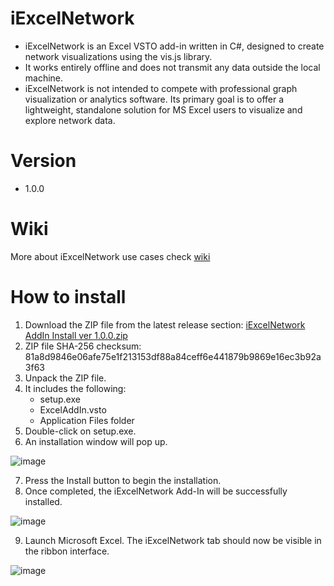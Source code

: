 # iExcelNetwork
* iExcelNetwork is an Excel VSTO add-in written in C#, designed to create network visualizations using the vis.js library.
* It works entirely offline and does not transmit any data outside the local machine.
* iExcelNetwork is not intended to compete with professional graph visualization or analytics software. Its primary goal is to offer a lightweight, standalone solution for MS Excel users to visualize and explore network data.

# Version 
* 1.0.0
# Wiki
More about iExcelNetwork use cases check [wiki](https://github.com/Alek010/iExcelNetwork/wiki)

# How to install
1. Download the ZIP file from the latest release section: [iExcelNetwork AddIn Install ver 1.0.0.zip](https://github.com/Alek010/iExcelNetwork/releases/download/v1.0.0/iExcelNetwork.AddIn.Install.ver.1.0.0.zip)
2. ZIP file SHA-256 checksum: 81a8d9846e06afe75e1f213153df88a84ceff6e441879b9869e16ec3b92a3f63
3. Unpack the ZIP file.
4. It includes the following:
   * setup.exe
   * ExcelAddIn.vsto
   * Application Files folder
5. Double-click on setup.exe.
6. An installation window will pop up.

![image](https://github.com/user-attachments/assets/422374ca-d18c-47d4-ab3a-f51916f0169a)

7. Press the Install button to begin the installation.
8. Once completed, the iExcelNetwork Add-In will be successfully installed.

![image](https://github.com/user-attachments/assets/15c7457d-467c-49f5-919d-a388b422135f)

9. Launch Microsoft Excel. The iExcelNetwork tab should now be visible in the ribbon interface.

![image](https://github.com/user-attachments/assets/07bbfef9-56e1-48b3-9ffc-082bd8ad3c52)

